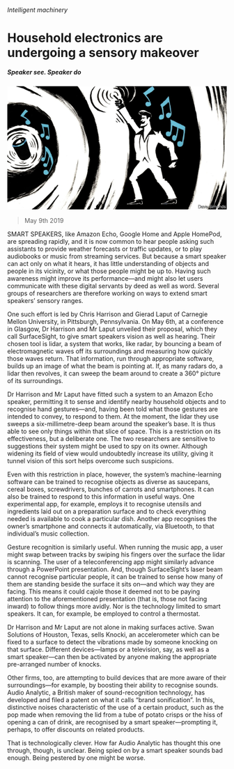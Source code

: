 ###### Intelligent machinery

# Household electronics are undergoing a sensory makeover 

##### Speaker see. Speaker do 

![image](images/20190511_STD001_0.jpg) 

> May 9th 2019 

SMART SPEAKERS, like Amazon Echo, Google Home and Apple HomePod, are spreading rapidly, and it is now common to hear people asking such assistants to provide weather forecasts or traffic updates, or to play audiobooks or music from streaming services. But because a smart speaker can act only on what it hears, it has little understanding of objects and people in its vicinity, or what those people might be up to. Having such awareness might improve its performance—and might also let users communicate with these digital servants by deed as well as word. Several groups of researchers are therefore working on ways to extend smart speakers’ sensory ranges. 

One such effort is led by Chris Harrison and Gierad Laput of Carnegie Mellon University, in Pittsburgh, Pennsylvania. On May 6th, at a conference in Glasgow, Dr Harrison and Mr Laput unveiled their proposal, which they call SurfaceSight, to give smart speakers vision as well as hearing. Their chosen tool is lidar, a system that works, like radar, by bouncing a beam of electromagnetic waves off its surroundings and measuring how quickly those waves return. That information, run through appropriate software, builds up an image of what the beam is pointing at. If, as many radars do, a lidar then revolves, it can sweep the beam around to create a 360° picture of its surroundings. 

Dr Harrison and Mr Laput have fitted such a system to an Amazon Echo speaker, permitting it to sense and identify nearby household objects and to recognise hand gestures—and, having been told what those gestures are intended to convey, to respond to them. At the moment, the lidar they use sweeps a six-millimetre-deep beam around the speaker’s base. It is thus able to see only things within that slice of space. This is a restriction on its effectiveness, but a deliberate one. The two researchers are sensitive to suggestions their system might be used to spy on its owner. Although widening its field of view would undoubtedly increase its utility, giving it tunnel vision of this sort helps overcome such suspicions. 

Even with this restriction in place, however, the system’s machine-learning software can be trained to recognise objects as diverse as saucepans, cereal boxes, screwdrivers, bunches of carrots and smartphones. It can also be trained to respond to this information in useful ways. One experimental app, for example, employs it to recognise utensils and ingredients laid out on a preparation surface and to check everything needed is available to cook a particular dish. Another app recognises the owner’s smartphone and connects it automatically, via Bluetooth, to that individual’s music collection. 

Gesture recognition is similarly useful. When running the music app, a user might swap between tracks by swiping his fingers over the surface the lidar is scanning. The user of a teleconferencing app might similarly advance through a PowerPoint presentation. And, though SurfaceSight’s laser beam cannot recognise particular people, it can be trained to sense how many of them are standing beside the surface it sits on—and which way they are facing. This means it could cajole those it deemed not to be paying attention to the aforementioned presentation (that is, those not facing inward) to follow things more avidly. Nor is the technology limited to smart speakers. It can, for example, be employed to control a thermostat. 

Dr Harrison and Mr Laput are not alone in making surfaces active. Swan Solutions of Houston, Texas, sells Knocki, an accelerometer which can be fixed to a surface to detect the vibrations made by someone knocking on that surface. Different devices—lamps or a television, say, as well as a smart speaker—can then be activated by anyone making the appropriate pre-arranged number of knocks. 

Other firms, too, are attempting to build devices that are more aware of their surroundings—for example, by boosting their ability to recognise sounds. Audio Analytic, a British maker of sound-recognition technology, has developed and filed a patent on what it calls “brand sonification”. In this, distinctive noises characteristic of the use of a certain product, such as the pop made when removing the lid from a tube of potato crisps or the hiss of opening a can of drink, are recognised by a smart speaker—prompting it, perhaps, to offer discounts on related products. 

That is technologically clever. How far Audio Analytic has thought this one through, though, is unclear. Being spied on by a smart speaker sounds bad enough. Being pestered by one might be worse. 

